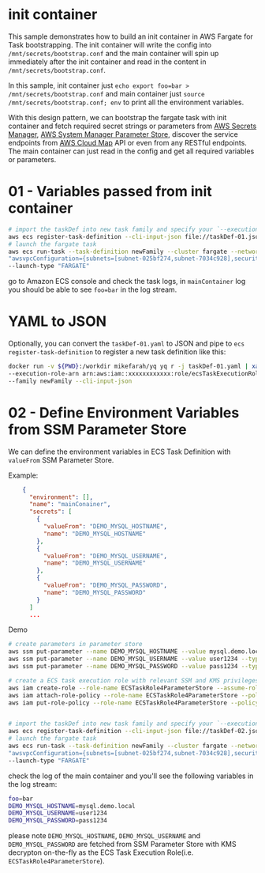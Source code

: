 # init container 

This sample demonstrates how to build an init container in AWS Fargate for Task bootstrapping. The init container will write the config into `/mnt/secrets/bootstrap.conf` and the main container will spin up immediately after the init container and read in the content in `/mnt/secrets/bootstrap.conf`.

In this sample, init container just `echo export foo=bar > /mnt/secrets/bootstrap.conf` and main container just `source /mnt/secrets/bootstrap.conf; env` to print all the environment variables.

With this design pattern, we can bootstrap the fargate task with init container and fetch required secret strings or parameters from [AWS Secrets Manager](https://aws.amazon.com/tw/secrets-manager/), [AWS System Manager Parameter Store](https://docs.aws.amazon.com/en_us/systems-manager/latest/userguide/systems-manager-parameter-store.html), discover the service endpoints from [AWS Cloud Map](https://aws.amazon.com/tw/cloud-map/) API or even from any RESTful endpoints. The main container can just read in the config and get all required variables or parameters.

# 01 - Variables passed from init container

```bash
# import the taskDef into new task family and specify your `--execution-role-arn`
aws ecs register-task-definition --cli-input-json file://taskDef-01.json --family newFamily --execution-role-arn arn:aws:iam::903779448426:role/ecsTaskExecutionRole
# launch the fargate task
aws ecs run-task --task-definition newFamily --cluster fargate --network-configuration \
"awsvpcConfiguration={subnets=[subnet-025bf274,subnet-7034c928],securityGroups=[sg-01d3cd65],assignPublicIp=ENABLED}" \
--launch-type "FARGATE"
```
go to Amazon ECS console and check the task logs, in `mainContainer` log you should be able to see `foo=bar` in the log stream.

# YAML to JSON
Optionally, you can convert the `taskDef-01.yaml` to JSON and pipe to `ecs register-task-definition` to register a new task definition like this:

```bash
docker run -v ${PWD}:/workdir mikefarah/yq yq r -j taskDef-01.yaml | xargs -0 aws ecs register-task-definition \
--execution-role-arn arn:aws:iam::xxxxxxxxxxxx:role/ecsTaskExecutionRole \
--family newFamily --cli-input-json
```

# 02 - Define Environment Variables from SSM Parameter Store

We can define the environment variables in ECS Task Definition with `valueFrom` SSM Parameter Store.

Example:
```json
    {
      "environment": [],
      "name": "mainConainer",
      "secrets": [
        {
          "valueFrom": "DEMO_MYSQL_HOSTNAME",
          "name": "DEMO_MYSQL_HOSTNAME"
        },
        {
          "valueFrom": "DEMO_MYSQL_USERNAME",
          "name": "DEMO_MYSQL_USERNAME"
        },
        {
          "valueFrom": "DEMO_MYSQL_PASSWORD",
          "name": "DEMO_MYSQL_PASSWORD"
        }
      ]
      ...
```

Demo

```bash
# create parameters in parameter store
aws ssm put-parameter --name DEMO_MYSQL_HOSTNAME --value mysql.demo.local --type SecureString
aws ssm put-parameter --name DEMO_MYSQL_USERNAME --value user1234 --type SecureString
aws ssm put-parameter --name DEMO_MYSQL_PASSWORD --value pass1234 --type SecureString

# create a ECS task execution role with relevant SSM and KMS privileges
aws iam create-role --role-name ECSTaskRole4ParameterStore --assume-role-policy-document file://02-assume-role-policy.json
aws iam attach-role-policy --role-name ECSTaskRole4ParameterStore --policy-arn arn:aws:iam::aws:policy/service-role/AmazonECSTaskExecutionRolePolicy
aws iam put-role-policy --role-name ECSTaskRole4ParameterStore --policy-name ECSTaskRoleExtraPolicies --policy-document file://02-extra-policies.json


# import the taskDef into new task family and specify your `--execution-role-arn`
aws ecs register-task-definition --cli-input-json file://taskDef-02.json --family newFamily --execution-role-arn arn:aws:iam::903779448426:role/ECSTaskRole4ParameterStore
# launch the fargate task
aws ecs run-task --task-definition newFamily --cluster fargate --network-configuration \
"awsvpcConfiguration={subnets=[subnet-025bf274,subnet-7034c928],securityGroups=[sg-01d3cd65],assignPublicIp=ENABLED}" \
--launch-type "FARGATE"

```
check the log of the main container and you'll see the following variables in the log stream:

```bash
foo=bar
DEMO_MYSQL_HOSTNAME=mysql.demo.local
DEMO_MYSQL_USERNAME=user1234
DEMO_MYSQL_PASSWORD=pass1234
```
please note `DEMO_MYSQL_HOSTNAME`, `DEMO_MYSQL_USERNAME` and `DEMO_MYSQL_PASSWORD` are fetched from SSM Parameter Store with KMS decrypton on-the-fly as 
the ECS Task Execution Role(i.e. `ECSTaskRole4ParameterStore`).